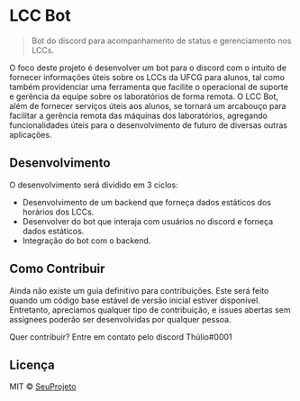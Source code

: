 # LCC Bot

> Bot do discord para acompanhamento de status e gerenciamento nos LCCs.

  O foco deste projeto é desenvolver um bot para o discord com o intuito de fornecer informações úteis sobre os LCCs da UFCG para alunos, tal como também providenciar uma ferramenta que facilite o operacional de suporte e gerência da equipe sobre os laboratórios de forma remota. O LCC Bot, além de fornecer serviços úteis aos alunos, se tornará um arcabouço para facilitar a gerência remota das máquinas dos laboratórios, agregando funcionalidades úteis para o desenvolvimento de futuro de diversas outras aplicações.

## Desenvolvimento

O desenvolvimento será dividido em 3 ciclos:
- Desenvolvimento de um backend que forneça dados estáticos dos horários dos LCCs.
- Desenvolver do bot que interaja com usuários no discord e forneça dados estáticos.
- Integração do bot com o backend.

## Como Contribuir

Ainda não existe um guia definitivo para contribuições. Este será feito quando um código base estável de versão inicial estiver disponível.
Entretanto, apreciamos qualquer tipo de contribuição, e issues abertas sem assignees poderão ser desenvolvidas por qualquer pessoa.

Quer contribuir? Entre em contato pelo discord Thúlio#0001

## Licença

MIT © [SeuProjeto]()

